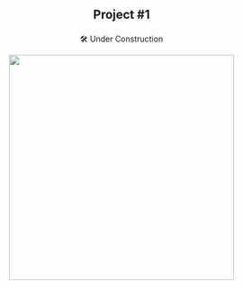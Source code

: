 ## <p align="center">Project #1</p>

<p align="center">🛠️ Under Construction</p>
 
 <p align="center"><img width="400" src="https://user-images.githubusercontent.com/81649794/220627109-d40e4960-c352-4acf-8586-25da57ab3d2b.jpg"></p>